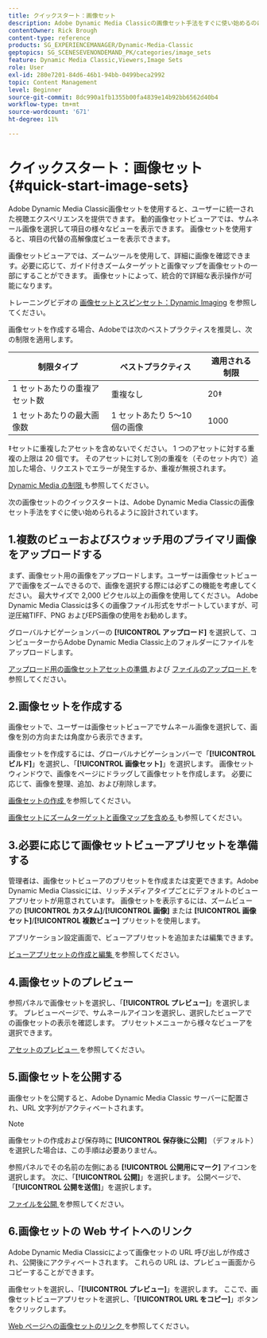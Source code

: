 ```yaml
---
title: クイックスタート：画像セット
description: Adobe Dynamic Media Classicの画像セット手法をすぐに使い始めるのに役立つ画像セットの概要とクイックスタートです。
contentOwner: Rick Brough
content-type: reference
products: SG_EXPERIENCEMANAGER/Dynamic-Media-Classic
geptopics: SG_SCENESEVENONDEMAND_PK/categories/image_sets
feature: Dynamic Media Classic,Viewers,Image Sets
role: User
exl-id: 280e7201-84d6-46b1-94bb-0499beca2992
topic: Content Management
level: Beginner
source-git-commit: 8dc990a1fb1355b00fa4839e14b92bb6562d40b4
workflow-type: tm+mt
source-wordcount: '671'
ht-degree: 11%

---
```


# クイックスタート：画像セット{#quick-start-image-sets}

Adobe Dynamic Media Classic画像セットを使用すると、ユーザーに統一された視聴エクスペリエンスを提供できます。 動的画像セットビューアでは、サムネール画像を選択して項目の様々なビューを表示できます。 画像セットを使用すると、項目の代替の高解像度ビューを表示できます。

画像セットビューアでは、ズームツールを使用して、詳細に画像を確認できます。必要に応じて、ガイド付きズームターゲットと画像マップを画像セットの一部にすることができます。 画像セットによって、統合的で詳細な表示操作が可能になります。

トレーニングビデオの [ 画像セットとスピンセット：Dynamic Imaging](https://s7d5.scene7.com/s7viewers/html5/VideoViewer.html?videoserverurl=https://s7d5.scene7.com/is/content/&emailurl=https://s7d5.scene7.com/s7/emailFriend&serverUrl=https://s7d5.scene7.com/is/image/&config=Scene7SharedAssets/Universal_HTML5_Video&contenturl=https://s7d5.scene7.com/skins/&asset=S7tutorials/556_Image%20&%20Spin%20Sets_converted%20renamed_Dynamic%20Imaging-AVS) を参照してください。

画像セットを作成する場合、Adobeでは次のベストプラクティスを推奨し、次の制限を適用します。

| 制限タイプ | ベストプラクティス | 適用される制限 |
| --- | --- | --- |
| 1 セットあたりの重複アセット数 | 重複なし | 20‡ |
| 1 セットあたりの最大画像数 | 1 セットあたり 5～10 個の画像 | 1000 |

‡セットに重複したアセットを含めないでください。 1 つのアセットに対する重複の上限は 20 個です。 そのアセットに対して別の重複を（そのセット内で）追加した場合、リクエストでエラーが発生するか、重複が無視されます。

[Dynamic Media の制限 ](/help/using/limitations.md) も参照してください。

次の画像セットのクイックスタートは、Adobe Dynamic Media Classicの画像セット手法をすぐに使い始められるように設計されています。

## 1.複数のビューおよびスウォッチ用のプライマリ画像をアップロードする

まず、画像セット用の画像をアップロードします。ユーザーは画像セットビューアで画像をズームできるので、画像を選択する際には必ずこの機能を考慮してください。 最大サイズで 2,000 ピクセル以上の画像を使用してください。 Adobe Dynamic Media Classicは多くの画像ファイル形式をサポートしていますが、可逆圧縮TIFF、PNG およびEPS画像の使用をお勧めします。

グローバルナビゲーションバーの **[!UICONTROL アップロード]** を選択して、コンピューターからAdobe Dynamic Media Classic上のフォルダーにファイルをアップロードします。

[ アップロード用の画像セットアセットの準備 ](preparing-image-set-assets-upload.md#preparing-image-set-assets-for-upload) および [ ファイルのアップロード ](uploading-files.md#uploading-your-files) を参照してください。

## 2.画像セットを作成する

画像セットで、ユーザーは画像セットビューアでサムネール画像を選択して、画像を別の方向または角度から表示できます。

画像セットを作成するには、グローバルナビゲーションバーで「**[!UICONTROL ビルド]**」を選択し、「**[!UICONTROL 画像セット]**」を選択します。 画像セットウィンドウで、画像をページにドラッグして画像セットを作成します。 必要に応じて、画像を整理、追加、および削除します。

[ 画像セットの作成 ](creating-image-set.md#creating-an-image-set) を参照してください。

[ 画像セットにズームターゲットと画像マップを含める ](/help/using/including-zoom-targets-image-maps-image-sets.md) も参照してください。

## 3.必要に応じて画像セットビューアプリセットを準備する

管理者は、画像セットビューアのプリセットを作成または変更できます。Adobe Dynamic Media Classicには、リッチメディアタイプごとにデフォルトのビューアプリセットが用意されています。 画像セットを表示するには、ズームビューアの **[!UICONTROL カスタム]**/**[!UICONTROL 画像]** または **[!UICONTROL 画像セット]**/**[!UICONTROL 複数ビュー]** プリセットを使用します。

アプリケーション設定画面で、ビューアプリセットを追加または編集できます。

[ ビューアプリセットの作成と編集 ](application-setup.md#adding-and-editing-viewer-presets) を参照してください。

## 4.画像セットのプレビュー

参照パネルで画像セットを選択し、「**[!UICONTROL プレビュー]**」を選択します。 プレビューページで、サムネールアイコンを選択し、選択したビューアでの画像セットの表示を確認します。 プリセットメニューから様々なビューアを選択できます。

[ アセットのプレビュー ](previewing-asset.md#previewing-an-asset) を参照してください。

## 5.画像セットを公開する

画像セットを公開すると、Adobe Dynamic Media Classic サーバーに配置され、URL 文字列がアクティベートされます。

>[!NOTE]
>
>画像セットの作成および保存時に **[!UICONTROL 保存後に公開]** （デフォルト）を選択した場合は、この手順は必要ありません。

参照パネルでその名前の左側にある **[!UICONTROL 公開用にマーク]** アイコンを選択します。 次に、「**[!UICONTROL 公開]**」を選択します。 公開ページで、「**[!UICONTROL 公開を送信]**」を選択します。

[ ファイルを公開 ](publishing-files.md#publishing-files) を参照してください。

## 6.画像セットの Web サイトへのリンク

Adobe Dynamic Media Classicによって画像セットの URL 呼び出しが作成され、公開後にアクティベートされます。 これらの URL は、プレビュー画面からコピーすることができます。

画像セットを選択し、「**[!UICONTROL プレビュー]**」を選択します。 ここで、画像セットビューアプリセットを選択し、「**[!UICONTROL URL をコピー]**」ボタンをクリックします。

[Web ページへの画像セットのリンク ](linking-image-set-web-page.md#linking-an-image-set-to-a-web-page) を参照してください。
